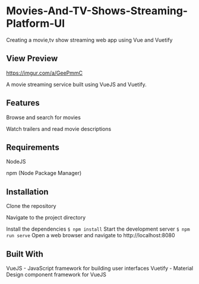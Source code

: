 # Movies-And-TV-Shows-Streaming-Platform-UI
Creating a movie,tv show streaming web app using Vue and Vuetify

## View Preview 

https://imgur.com/a/GeePmmC 

A movie streaming service built using VueJS and Vuetify.

## Features
Browse and search for movies

Watch trailers and read movie descriptions


## Requirements

NodeJS

npm (Node Package Manager)

## Installation

Clone the repository

Navigate to the project directory

Install the dependencies
``
$ npm install
``
Start the development server
``
$ npm run serve
``
Open a web browser and navigate to http://localhost:8080

## Built With
VueJS - JavaScript framework for building user interfaces
Vuetify - Material Design component framework for VueJS

